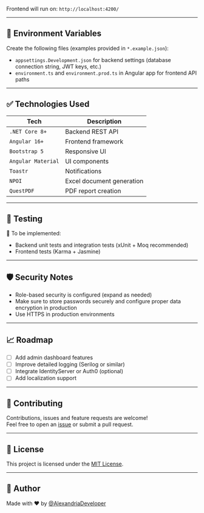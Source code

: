 
Frontend will run on: `http://localhost:4200/`

---

## 📁 Environment Variables

Create the following files (examples provided in `*.example.json`):

- `appsettings.Development.json` for backend settings (database connection string, JWT keys, etc.)
- `environment.ts` and `environment.prod.ts` in Angular app for frontend API paths

---

## ✅ Technologies Used

| Tech | Description |
|------|-------------|
| `.NET Core 8+` | Backend REST API |
| `Angular 16+` | Frontend framework |
| `Bootstrap 5` | Responsive UI |
| `Angular Material` | UI components |
| `Toastr` | Notifications |
| `NPOI` | Excel document generation |
| `QuestPDF` | PDF report creation |

---

## 🧪 Testing

🧩 To be implemented:
- Backend unit tests and integration tests (xUnit + Moq recommended)
- Frontend tests (Karma + Jasmine)

---

## 🛡️ Security Notes

- Role-based security is configured (expand as needed)
- Make sure to store passwords securely and configure proper data encryption in production
- Use HTTPS in production environments

---

## 📈 Roadmap

- [ ] Add admin dashboard features
- [ ] Improve detailed logging (Serilog or similar)
- [ ] Integrate IdentityServer or Auth0 (optional)
- [ ] Add localization support

---

## 🙌 Contributing

Contributions, issues and feature requests are welcome!  
Feel free to open an [issue](https://github.com/AlexandriaDeveloper/E-224Pro/issues) or submit a pull request.

---

## 📄 License

This project is licensed under the [MIT License](LICENSE).

---

## 👤 Author

Made with ❤️ by [@AlexandriaDeveloper](https://github.com/AlexandriaDeveloper)
